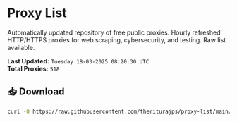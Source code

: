 # Proxy List

Automatically updated repository of free public proxies. Hourly refreshed HTTP/HTTPS proxies for web scraping, cybersecurity, and testing. Raw list available.

**Last Updated:** `Tuesday 18-03-2025 08:20:30 UTC`  
**Total Proxies:** `518`

## 📥 Download
```bash
curl -O https://raw.githubusercontent.com/theriturajps/proxy-list/main/proxies.txt
